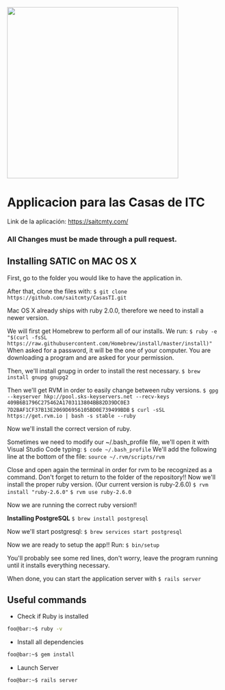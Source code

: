 <img src="https://scontent.fntr3-1.fna.fbcdn.net/v/t31.0-8/10575427_694006604023207_5549527503211987777_o.jpg?_nc_cat=109&_nc_oc=AQnkm4dfC7IIWRZMbwEI92RLEDeD4TchoONCYokIvwt26bafM1U5g5rsbDjsVPx2iLY&_nc_ht=scontent.fntr3-1.fna&oh=476cc274e9b610790d6e08c84b75fca7&oe=5E0DA93D" width="400" height="400">

# Applicacion para las Casas de ITC

Link de la aplicación: https://saitcmty.com/

### All Changes must be made through a pull request.

## Installing SATIC on MAC OS X
First, go to the folder you would like to have the application in.

After that, clone the files with:
`$ git clone https://github.com/saitcmty/CasasTI.git`

Mac OS X already ships with ruby 2.0.0, therefore we need to install a newer version.

We will first get Homebrew to perform all of our installs. We run:
`$ ruby -e "$(curl -fsSL https://raw.githubusercontent.com/Homebrew/install/master/install)"`
When asked for a password, it will be the one of your computer. You are downloading a program and are asked for your permission.

Then, we'll install gnupg in order to install the rest necessary.
`$ brew install gnupg gnupg2`

Then we'll get RVM in order to easily change between ruby versions.
`$ gpg --keyserver hkp://pool.sks-keyservers.net --recv-keys 409B6B1796C275462A1703113804BB82D39DC0E3 7D2BAF1CF37B13E2069D6956105BD0E739499BDB`
`$ curl -sSL https://get.rvm.io | bash -s stable --ruby`

Now we'll install the correct version of ruby.

Sometimes we need to modify our ~/.bash_profile file, we'll open it with Visual Studio Code typing:
`$ code ~/.bash_profile`
We'll add the following line at the bottom of the file: `source ~/.rvm/scripts/rvm`

Close and open again the terminal in order for rvm to be recognized as a command. Don't forget to return to the folder of the repository!!
Now we'll install the proper ruby version. (Our current version is ruby-2.6.0)
`$ rvm install "ruby-2.6.0"`
`$ rvm use ruby-2.6.0`

Now we are running the correct ruby version!!


**Installing PostgreSQL**
`$ brew install postgresql`

Now we'll start postgresql: `$ brew services start postgresql`

Now we are ready to setup the app!!
Run: `$ bin/setup`

You'll probably see some red lines, don't worry, leave the program running until it installs everything necessary.

When done, you can start the application server with `$ rails server`



## Useful commands

- Check if Ruby is installed
```bash
foo@bar:~$ ruby -v
```
- Install all dependencies
```bash
foo@bar:~$ gem install
```
- Launch Server 
```bash
foo@bar:~$ rails server
``` 
